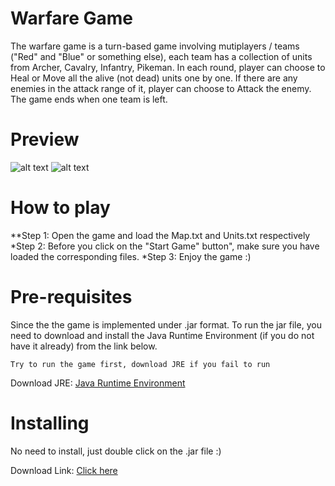# Warfare Game

The warfare game is a turn-based game involving mutiplayers / teams ("Red" and "Blue" or something else), each team has a collection of units from Archer, Cavalry, Infantry, Pikeman. In each round, player can choose to Heal or Move all the alive (not dead) units one by one. If there are any enemies in the attack range of it, player can choose to Attack the enemy. The game ends when one team is left.

# Preview
![alt text](https://user-images.githubusercontent.com/28923318/33528024-93267196-d895-11e7-93a4-6bed6d8b48ec.jpg)
![alt text](https://user-images.githubusercontent.com/28923318/33528025-9665c76c-d895-11e7-82dd-1f7c92fd910f.jpg)

# How to play

**Step 1: Open the game and load the Map.txt and Units.txt respectively
*Step 2: Before you click on the "Start Game" button", make sure you have loaded the corresponding files.
*Step 3: Enjoy the game :)

# Pre-requisites
Since the the game is implemented under .jar format. To run the jar file, you need to download and install the Java Runtime Environment (if you do not have it already) from the link below.

```
Try to run the game first, download JRE if you fail to run
```
Download JRE: [Java Runtime Environment](https://www.java.com/en/download/)

# Installing

No need to install, just double click on the .jar file :)


Download Link: 
[Click here](https://drive.google.com/open?id=1TX8wsxdsEn8ihTflE5I6PB-Hu40O9B0r)




